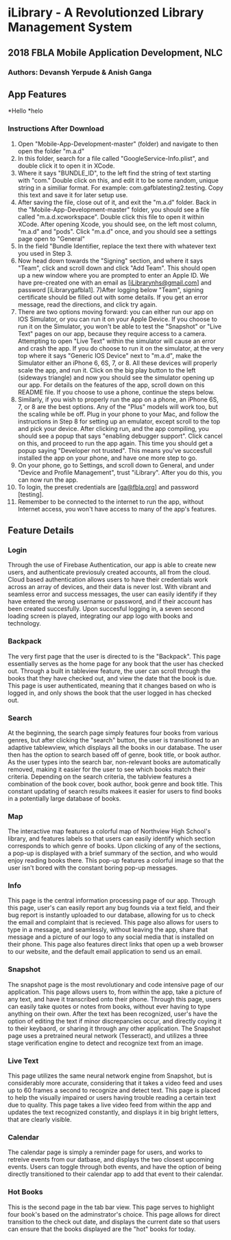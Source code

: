# iLibrary - A Revolutionzed Library Management System

## 2018 FBLA Mobile Application Development, NLC

### Authors: Devansh Yerpude & Anish Ganga

## App Features

  *Hello
    *helo

### Instructions After Download

1) Open "Mobile-App-Development-master" (folder) and navigate to then open the folder "m.a.d"
2) In this folder, search for a file called "GoogleService-Info.plist", and double click it to open it in XCode. 
3) Where it says "BUNDLE_ID", to the left find the string of text starting with "com." Double click on this, and edit it to be some random, unique string in a similiar format. For example: com.gafblatesting2.testing. Copy this text and save it for later setup use. 
4) After saving the file, close out of it, and exit the "m.a.d" folder. Back in the "Mobile-App-Development-master" folder, you should see a file called "m.a.d.xcworkspace". Double click this file to open it within XCode. After opening Xcode, you should see, on the left most column, "m.a.d" and "pods". Click "m.a.d" once, and you should see a settings page open to "General" 
5) In the field "Bundle Identifier, replace the text there with whatever text you used in Step 3. 
6) Now head down towards the "Signing" section, and where it says "Team", click and scroll down and click "Add Team". This should open up a new window where you are prompted to enter an Apple ID. We have pre-created one with an email as [iLibrarynhs@gmail.com] and password [iLibrarygafbla1]. 
7)After logging below "Team", signing certificate should be filled out with some details. If you get an error message, read the directions, and click try again. 
8) There are two options moving forward: you can either run our app on IOS Simulator, or you can run it on your Apple Device. If you choose to run it on the Simulator, you won't be able to test the "Snapshot" or "Live Text" pages on our app, because they require access to a camera. Attempting to open "Live Text" within the simulator will cause an error and crash the app. If you do choose to run it on the simulator, at the very top where it says "Generic IOS Device" next to "m.a.d", make the Simulator either an iPhone 6, 6S, 7, or 8. All these devices will properly scale the app, and run it. Click on the big play button to the left (sideways triangle) and now you should see the simulator opening up our app. For details on the features of the app, scroll down on this README file. If you choose to use a phone, continue the steps below. 
9) Similarly, if you wish to properly run the app on a phone, an iPhone 6S, 7, or 8 are the best options. Any of the "Plus" models will work too, but the scaling while be off. Plug in your phone to your Mac, and follow the instructions in Step 8 for setting up an emulator, except scroll to the top and pick your device. After clicking run, and the app compiling, you should see a popup that says "enabling debugger support". Click cancel on this, and proceed to run the app again. This time you should get a popup saying "Developer not trusted". This means you've succesfull installed the app on your phone, and have one more step to go. 
10) On your phone, go to Settings, and scroll down to General, and under "Device and Profile Management", trust "iLibrary". After you do this, you can now run the app. 
11) To login, the preset credentials are [ga@fbla.org] and password [testing].
12) Remember to be connected to the internet to run the app, without Internet access, you won't have access to many of the app's features. 

## Feature Details

### Login

Through the use of Firebase Authentication, our app is able to create new users, and authenticate previosuly created accounts, all from the cloud. Cloud based authentication allows users to have their credentials work across an array of devices, and their data is never lost. With vibrant and seamless error and success messages, the user can easily identify if they have entered the wrong username or password, and if their account has been created succesfully. Upon succesful logging in, a seven second loading screen is played, integrating our app logo with books and technology. 

### Backpack 

The very first page that the user is directed to is the "Backpack". This page essentially serves as the home page for any book that the user has checked out. Through a built in tableview feature, the user can scroll through the books that they have checked out, and view the date that the book is due. This page is user authenticated, meaning that it changes based on who is logged in, and only shows the book that the user logged in has checked out. 

### Search 

At the beginning, the search page simply features four books from various genres, but after clicking the "search" button, the user is transitioned to an adaptive tablewview, which displays all the books in our database. The user then has the option to search based off of genre, book title, or book author. As the user types into the search bar, non-relevant books are automatically removed, making it easier for the user to see which books match their criteria. Depending on the search criteria, the tablview features a combination of the book cover, book author, book genre and book title. This constant updating of search results makees it easier for users to find books in a potentially large database of books. 

### Map

The interactive map features a colorful map of Northview High School's library, and features labels so that users can easily identify which section corresponds to which genre of books. Upon clicking of any of the sections, a pop-up is displayed with a brief summary of the section, and who would enjoy reading books there. This pop-up features a colorful image so that the user isn't bored with the constant boring pop-up messages. 

### Info

This page is the central information processing page of our app. Through this page, user's can easily report any bug founds via a text field, and their bug report is instantly uploaded to our database, allowing for us to check the email and complaint that is recieved. This page also allows for users to type in a message, and seamlessly, without leaving the app, share that message and a picture of our logo to any social media that is installed on their phone. This page also features direct links that open up a web browser to our website, and the default email application to send us an email. 

### Snapshot

The snapshot page is the most revolutionary and code intensive page of our application. This page allows users to, from within the app, take a picture of any text, and have it transcribed onto their phone. Through this page, users can easily take quotes or notes from books, without ever having to type anything on their own. After the text has been recognized, user's have the option of editing the text if minor discrepancies occur, and directly coying it to their keybaord, or sharing it through any other application. The Snapshot page uses a pretrained neural network (Tesseract), and utilizes a three stage verification engine to detect and recognize text from an image. 

### Live Text

This page utilizes the same neural network engine from Snapshot, but is considerably more accurate, considering that it takes a video feed and uses up to 60 frames a second to recognize and detect text. This page is placed to help the visually impaired or users  having trouble reading a certain text due to quality. This page takes a live video feed from within the app and updates the text recognized constantly, and displays it in big bright letters, that are clearly visible. 

### Calendar

The calendar page is simply a reminder page for users, and works to retreive events from our datbase, and displays the two closest upcoming events. Users can toggle through both events, and have the option of being directly transitioned to their calendar app to add that event to their calendar. 

### Hot Books

This is the second page in the tab bar view. This page serves to highlight four book's based on the adminstrator's choice. This page allows for direct transition to the check out date, and displays the current date so that users can ensure that the books displayed are the "hot" books for today. 
